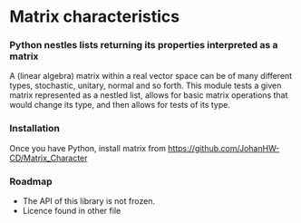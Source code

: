 # Matrix characteristics

### Python nestles lists returning its properties interpreted as a matrix

A (linear algebra) matrix within a real vector space can be of many different types, stochastic,
unitary, normal and so forth. This module tests a given matrix represented as a nestled list, allows for basic
matrix operations that would change its type, and then allows for tests of its type.

### Installation

Once you have Python, install matrix from https://github.com/JohanHW-CD/Matrix_Character

### Roadmap

* The API of this library is not frozen.
* Licence found in other file
